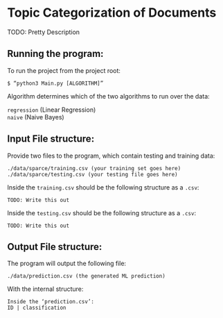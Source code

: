 # Topic Categorization of Documents

TODO: Pretty Description
## Running the program:
To run the project from the project root:
```
$ “python3 Main.py [ALGORITHM]”
```
Algorithm determines which of the two algorithms to run over the data:

`regression` (Linear Regression)  
`naive` (Naive Bayes)

## Input File structure:

Provide two files to the program, which contain testing and training data:
```
./data/sparce/training.csv (your training set goes here)
./data/sparce/testing.csv (your testing file goes here)
```
Inside the `training.csv` should be the following structure as a `.csv`:
```
TODO: Write this out
```
Inside the `testing.csv` should be the following structure as a `.csv`:
```
TODO: Write this out
```
## Output File structure:
The program will output the following file:
```
./data/prediction.csv (the generated ML prediction)
```
With the internal structure:
```
Inside the ‘prediction.csv’:
ID | classification
```

